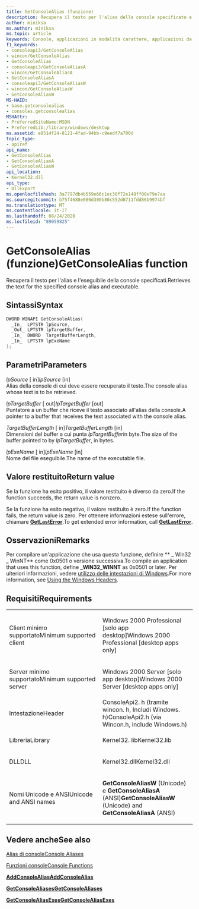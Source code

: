 ```yaml
---
title: GetConsoleAlias (funzione)
description: Recupera il testo per l'alias della console specificato e il nome del file eseguibile.
author: miniksa
ms.author: miniksa
ms.topic: article
keywords: Console, applicazioni in modalità carattere, applicazioni da riga di comando, applicazioni Terminal, API console
f1_keywords:
- consoleapi3/GetConsoleAlias
- wincon/GetConsoleAlias
- GetConsoleAlias
- consoleapi3/GetConsoleAliasA
- wincon/GetConsoleAliasA
- GetConsoleAliasA
- consoleapi3/GetConsoleAliasW
- wincon/GetConsoleAliasW
- GetConsoleAliasW
MS-HAID:
- base.getconsolealias
- consoles.getconsolealias
MSHAttr:
- PreferredSiteName:MSDN
- PreferredLib:/library/windows/desktop
ms.assetid: e8514f24-8121-4fad-94bb-c9eedf7a700d
topic_type:
- apiref
api_name:
- GetConsoleAlias
- GetConsoleAliasA
- GetConsoleAliasW
api_location:
- Kernel32.dll
api_type:
- DllExport
ms.openlocfilehash: 3a7797db4b559e66c1ec30f72e148ff00e79e7aa
ms.sourcegitcommit: b75f4688e080d300b80c552d0711fdd86b9974bf
ms.translationtype: MT
ms.contentlocale: it-IT
ms.lasthandoff: 08/24/2020
ms.locfileid: "89059825"
---
```

# <a name="getconsolealias-function"></a><span data-ttu-id="5733e-104">GetConsoleAlias (funzione)</span><span class="sxs-lookup"><span data-stu-id="5733e-104">GetConsoleAlias function</span></span>


<span data-ttu-id="5733e-105">Recupera il testo per l'alias e l'eseguibile della console specificati.</span><span class="sxs-lookup"><span data-stu-id="5733e-105">Retrieves the text for the specified console alias and executable.</span></span>

<a name="syntax"></a><span data-ttu-id="5733e-106">Sintassi</span><span class="sxs-lookup"><span data-stu-id="5733e-106">Syntax</span></span>
------

```C
DWORD WINAPI GetConsoleAlias(
  _In_  LPTSTR lpSource,
  _Out_ LPTSTR lpTargetBuffer,
  _In_  DWORD  TargetBufferLength,
  _In_  LPTSTR lpExeName
);
```

<a name="parameters"></a><span data-ttu-id="5733e-107">Parametri</span><span class="sxs-lookup"><span data-stu-id="5733e-107">Parameters</span></span>
----------

<span data-ttu-id="5733e-108">*lpSource* \[ in\]</span><span class="sxs-lookup"><span data-stu-id="5733e-108">*lpSource* \[in\]</span></span>  
<span data-ttu-id="5733e-109">Alias della console di cui deve essere recuperato il testo.</span><span class="sxs-lookup"><span data-stu-id="5733e-109">The console alias whose text is to be retrieved.</span></span>

<span data-ttu-id="5733e-110">*lpTargetBuffer* \[ out\]</span><span class="sxs-lookup"><span data-stu-id="5733e-110">*lpTargetBuffer* \[out\]</span></span>  
<span data-ttu-id="5733e-111">Puntatore a un buffer che riceve il testo associato all'alias della console.</span><span class="sxs-lookup"><span data-stu-id="5733e-111">A pointer to a buffer that receives the text associated with the console alias.</span></span>

<span data-ttu-id="5733e-112">*TargetBufferLength* \[ in\]</span><span class="sxs-lookup"><span data-stu-id="5733e-112">*TargetBufferLength* \[in\]</span></span>  
<span data-ttu-id="5733e-113">Dimensioni del buffer a cui punta *lpTargetBuffer*in byte.</span><span class="sxs-lookup"><span data-stu-id="5733e-113">The size of the buffer pointed to by *lpTargetBuffer*, in bytes.</span></span>

<span data-ttu-id="5733e-114">*lpExeName* \[ in\]</span><span class="sxs-lookup"><span data-stu-id="5733e-114">*lpExeName* \[in\]</span></span>  
<span data-ttu-id="5733e-115">Nome del file eseguibile.</span><span class="sxs-lookup"><span data-stu-id="5733e-115">The name of the executable file.</span></span>

<a name="return-value"></a><span data-ttu-id="5733e-116">Valore restituito</span><span class="sxs-lookup"><span data-stu-id="5733e-116">Return value</span></span>
------------

<span data-ttu-id="5733e-117">Se la funzione ha esito positivo, il valore restituito è diverso da zero.</span><span class="sxs-lookup"><span data-stu-id="5733e-117">If the function succeeds, the return value is nonzero.</span></span>

<span data-ttu-id="5733e-118">Se la funzione ha esito negativo, il valore restituito è zero.</span><span class="sxs-lookup"><span data-stu-id="5733e-118">If the function fails, the return value is zero.</span></span> <span data-ttu-id="5733e-119">Per ottenere informazioni estese sull'errore, chiamare [**GetLastError**](https://msdn.microsoft.com/library/windows/desktop/ms679360).</span><span class="sxs-lookup"><span data-stu-id="5733e-119">To get extended error information, call [**GetLastError**](https://msdn.microsoft.com/library/windows/desktop/ms679360).</span></span>

<a name="remarks"></a><span data-ttu-id="5733e-120">Osservazioni</span><span class="sxs-lookup"><span data-stu-id="5733e-120">Remarks</span></span>
-------

<span data-ttu-id="5733e-121">Per compilare un'applicazione che usa questa funzione, definire \*\* \_ Win32 \_ WinNT\*\* come 0x0501 o versione successiva.</span><span class="sxs-lookup"><span data-stu-id="5733e-121">To compile an application that uses this function, define **\_WIN32\_WINNT** as 0x0501 or later.</span></span> <span data-ttu-id="5733e-122">Per ulteriori informazioni, vedere [utilizzo delle intestazioni di Windows](https://msdn.microsoft.com/library/windows/desktop/aa383745).</span><span class="sxs-lookup"><span data-stu-id="5733e-122">For more information, see [Using the Windows Headers](https://msdn.microsoft.com/library/windows/desktop/aa383745).</span></span>

<a name="requirements"></a><span data-ttu-id="5733e-123">Requisiti</span><span class="sxs-lookup"><span data-stu-id="5733e-123">Requirements</span></span>
------------

<table>
<colgroup>
<col width="50%" />
<col width="50%" />
</colgroup>
<tbody>
<tr class="odd">
<td><p><span data-ttu-id="5733e-124">Client minimo supportato</span><span class="sxs-lookup"><span data-stu-id="5733e-124">Minimum supported client</span></span></p></td>
<td><p><span data-ttu-id="5733e-125">Windows 2000 Professional [solo app desktop]</span><span class="sxs-lookup"><span data-stu-id="5733e-125">Windows 2000 Professional [desktop apps only]</span></span></p></td>
</tr>
<tr class="even">
<td><p><span data-ttu-id="5733e-126">Server minimo supportato</span><span class="sxs-lookup"><span data-stu-id="5733e-126">Minimum supported server</span></span></p></td>
<td><p><span data-ttu-id="5733e-127">Windows 2000 Server [solo app desktop]</span><span class="sxs-lookup"><span data-stu-id="5733e-127">Windows 2000 Server [desktop apps only]</span></span></p></td>
</tr>
<tr class="odd">
<td><p><span data-ttu-id="5733e-128">Intestazione</span><span class="sxs-lookup"><span data-stu-id="5733e-128">Header</span></span></p></td>
<td><span data-ttu-id="5733e-129">ConsoleApi2. h (tramite wincon. h, Includi Windows. h)</span><span class="sxs-lookup"><span data-stu-id="5733e-129">ConsoleApi2.h (via Wincon.h, include Windows.h)</span></span></td>
</tr>
<tr class="even">
<td><p><span data-ttu-id="5733e-130">Libreria</span><span class="sxs-lookup"><span data-stu-id="5733e-130">Library</span></span></p></td>
<td><span data-ttu-id="5733e-131">Kernel32. lib</span><span class="sxs-lookup"><span data-stu-id="5733e-131">Kernel32.lib</span></span></td>
</tr>
<tr class="odd">
<td><p><span data-ttu-id="5733e-132">DLL</span><span class="sxs-lookup"><span data-stu-id="5733e-132">DLL</span></span></p></td>
<td><span data-ttu-id="5733e-133">Kernel32.dll</span><span class="sxs-lookup"><span data-stu-id="5733e-133">Kernel32.dll</span></span></td>
</tr>
<tr class="even">
<td><p><span data-ttu-id="5733e-134">Nomi Unicode e ANSI</span><span class="sxs-lookup"><span data-stu-id="5733e-134">Unicode and ANSI names</span></span></p></td>
<td><p><span data-ttu-id="5733e-135"><strong>GetConsoleAliasW</strong> (Unicode) e <strong>GetConsoleAliasA</strong> (ANSI)</span><span class="sxs-lookup"><span data-stu-id="5733e-135"><strong>GetConsoleAliasW</strong> (Unicode) and <strong>GetConsoleAliasA</strong> (ANSI)</span></span></p></td>
</tr>
<tr class="odd">
</tr>
<tr class="even">
</tr>
<tr class="odd">
</tr>
<tr class="even">
</tr>
</tbody>
</table>

## <a name="span-idsee_alsospansee-also"></a><span data-ttu-id="5733e-136"><span id="see_also"></span>Vedere anche</span><span class="sxs-lookup"><span data-stu-id="5733e-136"><span id="see_also"></span>See also</span></span>


[<span data-ttu-id="5733e-137">Alias di console</span><span class="sxs-lookup"><span data-stu-id="5733e-137">Console Aliases</span></span>](console-aliases.md)

[<span data-ttu-id="5733e-138">Funzioni console</span><span class="sxs-lookup"><span data-stu-id="5733e-138">Console Functions</span></span>](console-functions.md)

[<span data-ttu-id="5733e-139">**AddConsoleAlias**</span><span class="sxs-lookup"><span data-stu-id="5733e-139">**AddConsoleAlias**</span></span>](addconsolealias.md)

[<span data-ttu-id="5733e-140">**GetConsoleAliases**</span><span class="sxs-lookup"><span data-stu-id="5733e-140">**GetConsoleAliases**</span></span>](getconsolealiases.md)

[<span data-ttu-id="5733e-141">**GetConsoleAliasExes**</span><span class="sxs-lookup"><span data-stu-id="5733e-141">**GetConsoleAliasExes**</span></span>](getconsolealiasexes.md)

 

 




